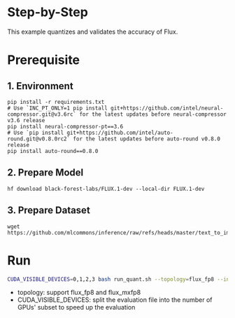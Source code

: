 # Step-by-Step

This example quantizes and validates the accuracy of Flux.

# Prerequisite

## 1. Environment

```shell
pip install -r requirements.txt
# Use `INC_PT_ONLY=1 pip install git+https://github.com/intel/neural-compressor.git@v3.6rc` for the latest updates before neural-compressor v3.6 release
pip install neural-compressor-pt==3.6
# Use `pip install git+https://github.com/intel/auto-round.git@v0.8.0rc2` for the latest updates before auto-round v0.8.0 release
pip install auto-round==0.8.0
```

## 2. Prepare Model

```shell
hf download black-forest-labs/FLUX.1-dev --local-dir FLUX.1-dev
```

## 3. Prepare Dataset
```shell
wget https://github.com/mlcommons/inference/raw/refs/heads/master/text_to_image/coco2014/captions/captions_source.tsv
```

# Run

```bash
CUDA_VISIBLE_DEVICES=0,1,2,3 bash run_quant.sh --topology=flux_fp8 --input_model=FLUX.1-dev
```
- topology: support flux_fp8 and flux_mxfp8
- CUDA_VISIBLE_DEVICES: split the evaluation file into the number of GPUs' subset to speed up the evaluation 
